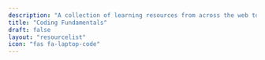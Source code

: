 ```yaml
---
description: "A collection of learning resources from across the web to help you skill up while at home"
title: "Coding Fundamentals"
draft: false
layout: "resourcelist"
icon: "fas fa-laptop-code"
---
```

